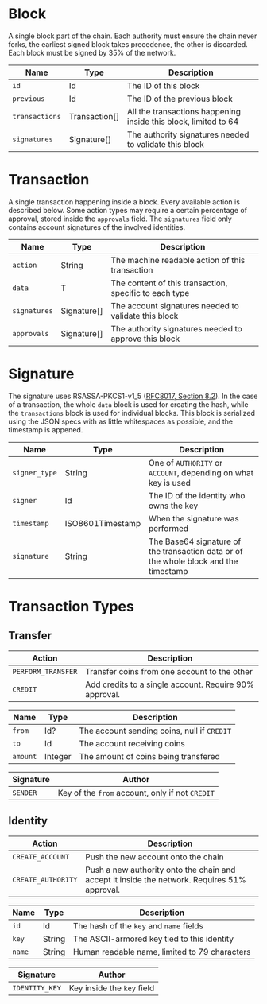 # Block
A single block part of the chain. Each authority must ensure the chain never forks, the earliest signed block takes precedence,
the other is discarded. Each block must be signed by 35% of the network.

Name|Type|Description
-|-|-
`id`|Id|The ID of this block
`previous`|Id|The ID of the previous block
`transactions`|Transaction[]|All the transactions happening inside this block, limited to 64
`signatures`|Signature[]|The authority signatures needed to validate this block

# Transaction
A single transaction happening inside a block. Every available action is described below.
Some action types may require a certain percentage of approval, stored inside the `approvals` field.
The `signatures` field only contains account signatures of the involved identities.

Name|Type|Description
-|-|-
`action`|String|The machine readable action of this transaction
`data`|T|The content of this transaction, specific to each type
`signatures`|Signature[]|The account signatures needed to validate this block
`approvals`|Signature[]|The authority signatures needed to approve this block

# Signature
The signature uses RSASSA-PKCS1-v1_5 ([RFC8017, Section 8.2](https://datatracker.ietf.org/doc/html/rfc8017#section-8.2)).
In the case of a transaction, the whole `data` block is used for creating the hash, while the `transactions` block is used for individual blocks.
This block is serialized using the JSON specs with as little whitespaces as possible, and the timestamp is appened.

Name|Type|Description
-|-|-
`signer_type`|String|One of `AUTHORITY` or `ACCOUNT`, depending on what key is used
`signer`|Id|The ID of the identity who owns the key
`timestamp`|ISO8601Timestamp|When the signature was performed
`signature`|String|The Base64 signature of the transaction data or of the whole block and the timestamp

# Transaction Types
## Transfer

Action|Description
-|-
`PERFORM_TRANSFER`|Transfer coins from one account to the other
`CREDIT`|Add credits to a single account. Require 90% approval.

Name|Type|Description
-|-|-
`from`|Id?|The account sending coins, null if `CREDIT`
`to`|Id|The account receiving coins
`amount`|Integer|The amount of coins being transfered

Signature|Author
-|-
`SENDER`|Key of the `from` account, only if not `CREDIT`

## Identity

Action|Description
-|-
`CREATE_ACCOUNT`|Push the new account onto the chain
`CREATE_AUTHORITY`|Push a new authority onto the chain and accept it inside the network. Requires 51% approval.

Name|Type|Description
-|-|-
`id`|Id|The hash of the `key` and `name` fields
`key`|String|The ASCII-armored key tied to this identity
`name`|String|Human readable name, limited to 79 characters

Signature|Author
-|-
`IDENTITY_KEY`|Key inside the `key` field
